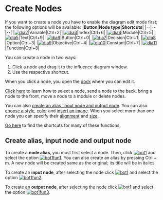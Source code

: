 # Create Nodes

If you want to create a node you have to enable the diagram edit mode first; the following options will be available:
|**Button**|**Node type**|**Shortcuts**|
|--|--|--|
|[![dia2](http://www.cubeplat.com:8081/wiki/wp-content/uploads/2016/05/dia2.png)](http://www.cubeplat.com:8081/wiki/wp-content/uploads/2016/05/dia2.png)|Variable|Ctrl+2|
|[![dia3](http://www.cubeplat.com:8081/wiki/wp-content/uploads/2016/05/dia3.png)](http://www.cubeplat.com:8081/wiki/wp-content/uploads/2016/05/dia3.png)|Index|Ctrl+6|
|[![dia4](http://www.cubeplat.com:8081/wiki/wp-content/uploads/2016/05/dia4.png)](http://www.cubeplat.com:8081/wiki/wp-content/uploads/2016/05/dia4.png)|Module|Ctrl+5|
|[![dia5](http://www.cubeplat.com:8081/wiki/wp-content/uploads/2016/05/dia5.png)](http://www.cubeplat.com:8081/wiki/wp-content/uploads/2016/05/dia5.png)|Text|Ctrl+9|
|[![dia6](http://www.cubeplat.com:8081/wiki/wp-content/uploads/2016/05/dia6.png)](http://www.cubeplat.com:8081/wiki/wp-content/uploads/2016/05/dia6.png)|Button|Ctrl+0|
|[![dia7](http://www.cubeplat.com:8081/wiki/wp-content/uploads/2016/05/dia7.png)](http://www.cubeplat.com:8081/wiki/wp-content/uploads/2016/05/dia7.png)|Decision|Ctrl+1|
|[![dia8](http://www.cubeplat.com:8081/wiki/wp-content/uploads/2016/05/dia8.png)](http://www.cubeplat.com:8081/wiki/wp-content/uploads/2016/05/dia8.png)|Option|Ctrl+3|
|[![dia9](http://www.cubeplat.com:8081/wiki/wp-content/uploads/2016/05/dia9.png)](http://www.cubeplat.com:8081/wiki/wp-content/uploads/2016/05/dia9.png)|Objective|Ctrl+4|
|[![dia10](http://www.cubeplat.com:8081/wiki/wp-content/uploads/2016/05/dia10.png)](http://www.cubeplat.com:8081/wiki/wp-content/uploads/2016/05/dia10.png)|Constant|Ctrl+7|
|[![dia11](http://www.cubeplat.com:8081/wiki/wp-content/uploads/2016/05/dia11.png)](http://www.cubeplat.com:8081/wiki/wp-content/uploads/2016/05/dia11.png)|Function|Ctrl+8|

You can create a node in two ways:  
1. Click a node and drag it to the influence diagram window.  
2. Use the respective shortcut.

When you click a node, you open the  [dock](http://www.cubeplat.com:8081/wiki/en/knowledge-base/dock-nodes/) where you can edit it.

[Click here](http://www.cubeplat.com:8081/wiki/en/knowledge-base/select-node-styles/)  to learn how to select a node, send a node to the back, bring a node to the front, move a node to a module or delete nodes.

You can also  [create an alias, input node and output node](http://www.cubeplat.com:8081/wiki/en/knowledge-base/create-nodes/#Create_alias_input_node_and_output_node). You can also [choose a style](http://www.cubeplat.com:8081/wiki/en/knowledge-base/select-node-styles/#Style), [color](http://www.cubeplat.com:8081/wiki/en/knowledge-base/select-node-styles/#Color) and  [insert an image](http://www.cubeplat.com:8081/wiki/en/knowledge-base/select-node-styles/#Image). When you select more than one node you can specify their  [alignment](http://www.cubeplat.com:8081/wiki/en/knowledge-base/select-node-styles/#Align_nodes) and  [size](http://www.cubeplat.com:8081/wiki/en/knowledge-base/select-node-styles/#Node_size).

[Go here](http://www.cubeplat.com:8081/wiki/en/knowledge-base/shortcuts-2/)  to find the shortcuts for many of these functions.

## Create alias, input node and output node

To create a  **node alias**, you must first select a node. Then, click  [![bot1](http://www.cubeplat.com:8081/wiki/wp-content/uploads/2016/05/bot1.png)](http://www.cubeplat.com:8081/wiki/wp-content/uploads/2016/05/bot1.png)  and select the option [![bot1fun1](http://www.cubeplat.com:8081/wiki/wp-content/uploads/2016/05/bot1fun1.png)](http://www.cubeplat.com:8081/wiki/wp-content/uploads/2016/05/bot1fun1.png). You can also create an alias by pressing Ctrl + m. A new node will be created same as the original; its title will be in italics.

To create an  **input node**, after selecting the node click  [![bot1](http://www.cubeplat.com:8081/wiki/wp-content/uploads/2016/05/bot1.png)](http://www.cubeplat.com:8081/wiki/wp-content/uploads/2016/05/bot1.png) and select the option  [![bot1fun2](http://www.cubeplat.com:8081/wiki/wp-content/uploads/2016/05/bot1fun2.png)](http://www.cubeplat.com:8081/wiki/wp-content/uploads/2016/05/bot1fun2.png).

To create an  **output node**, after selecting the node click  [![bot1](http://www.cubeplat.com:8081/wiki/wp-content/uploads/2016/05/bot1.png)](http://www.cubeplat.com:8081/wiki/wp-content/uploads/2016/05/bot1.png) and select the option  [![bot1fun3](http://www.cubeplat.com:8081/wiki/wp-content/uploads/2016/05/bot1fun3.png)](http://www.cubeplat.com:8081/wiki/wp-content/uploads/2016/05/bot1fun3.png).
<!--stackedit_data:
eyJoaXN0b3J5IjpbLTk0NjExODE0NF19
-->